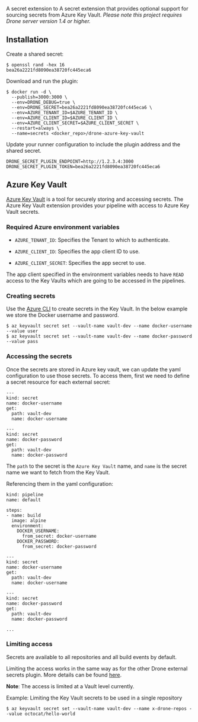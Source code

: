 A secret extension to A secret extension that provides optional support for sourcing secrets from Azure Key Vault. _Please note this project requires Drone server version 1.4 or higher._

## Installation

Create a shared secret:

```console
$ openssl rand -hex 16
bea26a2221fd8090ea38720fc445eca6
```

Download and run the plugin:

```
$ docker run -d \
  --publish=3000:3000 \
  --env=DRONE_DEBUG=true \
  --env=DRONE_SECRET=bea26a2221fd8090ea38720fc445eca6 \
  --env=AZURE_TENANT_ID=$AZURE_TENANT_ID \
  --env=AZURE_CLIENT_ID=$AZURE_CLIENT_ID \
  --env=AZURE_CLIENT_SECRET=$AZURE_CLIENT_SECRET \
  --restart=always \
  --name=secrets <docker_repo>/drone-azure-key-vault
```

Update your runner configuration to include the plugin address and the shared secret.

```text
DRONE_SECRET_PLUGIN_ENDPOINT=http://1.2.3.4:3000
DRONE_SECRET_PLUGIN_TOKEN=bea26a2221fd8090ea38720fc445eca6
```

## Azure Key Vault

[Azure Key Vault](https://azure.microsoft.com/en-us/services/key-vault/) is a
tool for securely storing and accessing secrets. The Azure Key Vault extension
provides your pipeline with access to Azure Key Vault secrets.

### Required Azure environment variables

- `AZURE_TENANT_ID`: Specifies the Tenant to which to authenticate.

- `AZURE_CLIENT_ID`: Specifies the app client ID to use.

- `AZURE_CLIENT_SECRET`: Specifies the app secret to use.

The app client specified in the environment variables needs to have `READ` access
to the Key Vaults which are going to be accessed in the pipelines.

### Creating secrets

Use the [Azure CLI](https://docs.microsoft.com/en-us/cli/azure/install-azure-cli)
to create secrets in the Key Vault.
In the below example we store the Docker username and password.

```
$ az keyvault secret set --vault-name vault-dev --name docker-username --value user
$ az keyvault secret set --vault-name vault-dev --name docker-password --value pass
```

### Accessing the secrets

Once the secrets are stored in Azure key vault, we can update the yaml
configuration to use those secrets.
To access them, first we need to define a secret resource for each external
secret:

```
---
kind: secret
name: docker-username
get:
  path: vault-dev
  name: docker-username

---
kind: secret
name: docker-password
get:
  path: vault-dev
  name: docker-password
```

The `path` to the secret is the `Azure Key Vault` name, and `name` is the
secret name we want to fetch from the Key Vault.

Referencing them in the yaml configuration:

```
kind: pipeline
name: default

steps:
- name: build
  image: alpine
  environment:
    DOCKER_USERNAME:
      from_secret: docker-username
    DOCKER_PASSWORD:
      from_secret: docker-password

---
kind: secret
name: docker-username
get:
  path: vault-dev
  name: docker-username

---
kind: secret
name: docker-password
get:
  path: vault-dev
  name: docker-password

...
```

### Limiting access

Secrets are available to all repositories and all build events by default.

Limiting the access works in the same way as for the other Drone external secrets
plugin. More details can be found [here](https://docs.drone.io/secret/external/vault/#limiting-access).

**Note**: The access is limited at a Vault level currently.

Example: Limiting the Key Vault secrets to be used in a single repository

```
$ az keyvault secret set --vault-name vault-dev --name x-drone-repos --value octocat/hello-world
```

